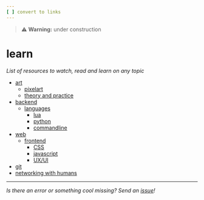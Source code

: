 ```yaml
---
[ ] convert to links
---
```


>:warning: **Warning:** under construction
# learn
_List of resources to watch, read and learn on any topic_

* [art](art/)
  * [pixelart](art/pixelart.md)
  * [theory and practice](art/theory_and_practice.md)
* [backend](backend/)
  * [languages](backend/languages)
    * [lua](backend/languages/lua.md)
    * [python](backend/languages/python.md)
    * [commandline](backend/languages/commandline.md)
* [web](web/)
  * [frontend](web/frontend)
    * [CSS](web/frontend/CSS.md)
    * [javascript](web/frontend/javascript.md)
    * [UX/UI](web/frontend/UX_UI.md)
* [git](git.md)
* [networking with humans](human_interaction.md)

---

_Is there an error or something cool missing? Send an [issue](https://github.com/octoshrimpy/learn/issues/new)!_
